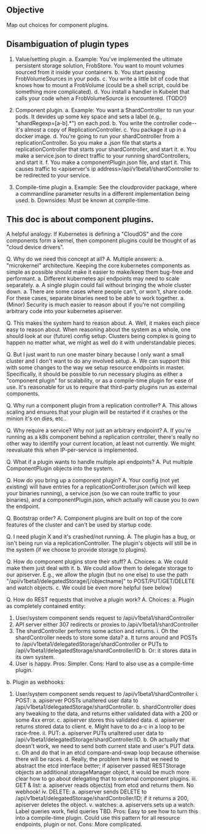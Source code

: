 
## Objective

Map out choices for component plugins.

## Disambiguation of plugin types

1. Value/setting plugin.
 a. Example: You've implemented the ultimate persistent storage solution, FrobStore. You want to mount volumes sourced from it inside your containers.
 b. You start passing FrobVolumeSources in your pods.
 c. You write a little bit of code that knows how to mount a FrobVolume (could be a shell script, could be something more complicated).
 d. You install a handler in Kubelet that calls your code when a FrobVolumeSource is encountered. (TODO!)

2. Component plugin.
 a. Example: You want a ShardController to run your pods. It devides up some key space and sets a label (e.g., "shardRegexp=[a-b].*") on each pod.
 b. You write the controller code-- it's almost a copy of ReplicationController.
 c. You package it up in a docker image.
 d. You're going to run your shardController from a replicationController. So you make a .json file that starts a replicationController that starts your shardController, and start it.
 e. You make a service.json to direct traffic to your running shardControllers, and start it.
 f. You make a componentPlugin.json file, and start it. This causes traffic to <apiserver's ip address>/api/v1beta1/shardController to be redirected to your service.

3. Compile-time plugin
 a. Example: See the cloudprovider package, where a commandline parameter results in a different implementation being used.
 b. Downsides: Must be known at compile-time.

## This doc is about component plugins.

A helpful analogy: If Kubernetes is defining a "CloudOS" and the core components form a kernel, then component plugins could be thought of as "cloud device drivers".

Q. Why do we need this concept at all?
A. Multiple answers:
 a. "microkernel" architecture. Keeping the core kubernetes components as simple as possible should make it easier to make/keep them bug-free and performant.
 a. Different kubernetes api endpoints may need to scale separately.
 a. A single plugin could fail without bringing the whole cluster down.
 a. There are some cases where people can't, or won't, share code. For these cases, separate binaries need to be able to work together.
 a. (Minor) Security is much easier to reason about if you're not compiling arbitrary code into your kubernetes apiserver.

Q. This makes the system hard to reason about.
A. Well, it makes each piece easy to reason about. When reasoning about the system as a whole, one should look at our (future) config setup. Clusters being complex is going to happen no matter what, we might as well do it with understandable pieces.

Q. But I just want to run one master binary because I only want a small cluster and I don't want to do any involved setup.
A. We can support this with some changes to the way we setup resource endpoints in master. Specifically, it should be possible to run necessary plugins as either a "component plugin" for scalability, or as a compile-time plugin for ease of use. It's reasonable for us to require that third-party plugins run as external components.

Q. Why run a component plugin from a replication controller?
A. This allows scaling and ensures that your plugin will be restarted if it crashes or the minion it's on dies, etc..

Q. Why require a service? Why not just an arbitrary endpoint?
A. If you're running as a k8s component behind a replication controller, there's really no other way to identify your current location, at least not currently. We might reevaluate this when IP-per-service is implemented.

Q. What if a plugin wants to handle multiple api endpoints?
A. Put multiple ComponentPlugin objects into the system.

Q. How do you bring up a component plugin?
A. Your config (not yet existing) will have entries for a replicationController.json (which will keep your binaries running), a service.json (so we can route traffic to your binaries), and a componentPlugin.json, which actually will cause you to own the endpoint.

Q. Bootstrap order?
A. Component plugins are built on top of the core features of the cluster and can't be used by startup code.

Q. I need plugin X and it's crashed/not running.
A. The plugin has a bug, or isn't being run via a replicationController. The plugin's objects will still be in the system (if we choose to provide storage to plugins).

Q. How do component plugins store their stuff?
A. Choices:
 a. We could make them just deal with it.
 b. We could allow them to delegate storage to our apiserver. E.g., we allow the plugin (but no one else) to use the path "/api/v1beta1/delegatedStorage/<pluginID>[/objectname]" to POST/PUT/GET/DELETE and watch objects.
 c. We could be even more helpful (see below)

Q. How do REST requests that involve a plugin work?
A. Choices:
 a. Plugin as completely contained entity:
  1. User/system component sends request to /api/v1beta1/shardController
  2. API server either 307 redirects or proxies to <shardControllerLocation>/api/v1beta1/shardController
  3. The shardController performs some action and returns.
   i. Oh the shardController needs to store some data?
    a. It turns around and POSTs to /api/v1beta1/delegatedStorage/shardController or PUTs to /api/v1beta1/delegatedStorage/shardController/ID
    b. Or: it stores data in its own system.
  4. User is happy.
  Pros: Simpler.
  Cons: Hard to also use as a compile-time plugin.

 b. Plugin as webhooks:
  1. User/system component sends request to /api/v1beta1/shardController
   i. POST:
    a. apiserver POSTs unaltered user data to /api/v1beta1/delegatedStorage/shardController.
    b. shardController does any tweaking to the data, and returns either validated data with a 200 or some 4xx error.
    c. apiserver stores this validated data.
    d. apiserver returns stored data to client.
    e. Might have to do a-c in a loop to be race-free.
   ii. PUT:
    a. apiserver PUTs unaltered user data to /api/v1beta1/delegatedStorage/shardController/ID.
    b. Oh actually that doesn't work, we need to send both current state and user's PUT data.
    c. Oh and do that in an etcd compare-and-swap loop because otherwise there will be races.
    d. Really, the problem here is that we need to abstract the etcd interface better; if apiserver passed RESTStorage objects an additional storageManager object, it would be much more clear how to go about delegating that to external component plugins.
   iii. GET & list:
    a. apiserver reads object(s) from etcd and returns them. No webhook!
   iv. DELETE:
    a. apiserver sends DELETE to /api/v1beta1/delegatedStorage/shardController/ID; if it returns a 200, apiserver deletes the object.
   v. watches:
    a. apiservers sets up a watch. Label queries work, field queries TBD.
  Pros: Easy to see how to turn this into a compile-time plugin. Could use this pattern for all resource endpoints, plugin or not.
  Cons: More complicated.


